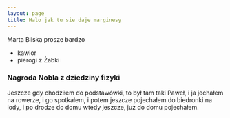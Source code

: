 ```yaml
---
layout: page
title: Halo jak tu sie daje marginesy
---
```


Marta Bilska prosze bardzo

- kawior
- pierogi z Żabki

### Nagroda Nobla z dziedziny fizyki

Jeszcze gdy chodziłem do podstawówki, to był tam taki Paweł, i ja jechałem na rowerze, i go spotkałem, i potem jeszcze pojechałem do biedronki na lody, i po drodze do domu wtedy jeszcze, już do domu pojechałem.